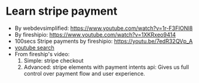 # Learn stripe payment

- By webdevsimplified: https://www.youtube.com/watch?v=1r-F3FIONl8
- By fireshipio: https://www.youtube.com/watch?v=1XKRxeo9414
- 100secs Stripe payments by fireshipio: https://youtu.be/7edR32QVp_A
- [youtube search](https://www.youtube.com/results?search_query=stripe+payment)
- From fireship's video:
  1. Simple: stripe checkout
  2. Advanced: stripe elements with payment intents api: Gives us full control over payment flow and user experience.
